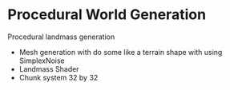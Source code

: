 # Procedural World Generation
Procedural landmass generation 
* Mesh generation with do some like a terrain shape with using SimplexNoise
* Landmass Shader
* Chunk system 32 by 32
